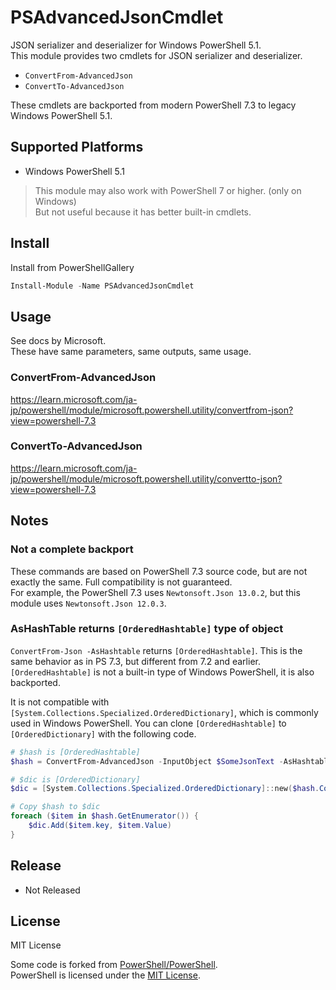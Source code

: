 # PSAdvancedJsonCmdlet

JSON serializer and deserializer for Windows PowerShell 5.1.  
This module provides two cmdlets for JSON serializer and deserializer.

* `ConvertFrom-AdvancedJson`
* `ConvertTo-AdvancedJson`

These cmdlets are backported from modern PowerShell 7.3 to legacy Windows PowerShell 5.1. 

## Supported Platforms
* Windows PowerShell 5.1

> This module may also work with PowerShell 7 or higher. (only on Windows)  
> But not useful because it has better built-in cmdlets.

## Install
Install from PowerShellGallery
```PowerShell
Install-Module -Name PSAdvancedJsonCmdlet
```
## Usage
See docs by Microsoft.  
These have same parameters, same outputs, same usage.

### ConvertFrom-AdvancedJson
https://learn.microsoft.com/ja-jp/powershell/module/microsoft.powershell.utility/convertfrom-json?view=powershell-7.3

### ConvertTo-AdvancedJson
https://learn.microsoft.com/ja-jp/powershell/module/microsoft.powershell.utility/convertto-json?view=powershell-7.3

## Notes

### Not a complete backport
These commands are based on PowerShell 7.3 source code, but are not exactly the same. Full compatibility is not guaranteed.  
For example, the PowerShell 7.3 uses `Newtonsoft.Json 13.0.2`, but this module uses `Newtonsoft.Json 12.0.3`.

### AsHashTable returns `[OrderedHashtable]` type of object
`ConvertFrom-Json -AsHashtable` returns `[OrderedHashtable]`. This is the same behavior as in PS 7.3, but different from 7.2 and earlier. `[OrderedHashtable]` is not a built-in type of Windows PowerShell, it is also backported.  

It is not compatible with `[System.Collections.Specialized.OrderedDictionary]`, which is commonly used in Windows PowerShell. You can clone `[OrderedHashtable]` to `[OrderedDictionary]` with the following code.

```PowerShell
# $hash is [OrderedHashtable]
$hash = ConvertFrom-AdvancedJson -InputObject $SomeJsonText -AsHashtable

# $dic is [OrderedDictionary]
$dic = [System.Collections.Specialized.OrderedDictionary]::new($hash.Count)

# Copy $hash to $dic
foreach ($item in $hash.GetEnumerator()) {
    $dic.Add($item.key, $item.Value)
}
```

## Release
* Not Released



## License
MIT License

Some code is forked from [PowerShell/PowerShell](https://github.com/PowerShell/PowerShell).  
PowerShell is licensed under the [MIT License](https://github.com/PowerShell/PowerShell/blob/94610307572edc7656e22bc3f5d45d57751e9f13/LICENSE.txt).
